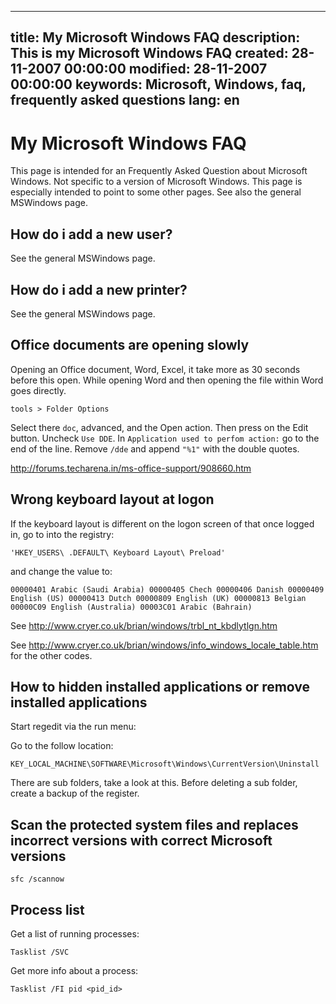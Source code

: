 -----
title: My Microsoft Windows FAQ
description: This is my Microsoft Windows FAQ 
created: 28-11-2007 00:00:00
modified: 28-11-2007 00:00:00
keywords: Microsoft, Windows, faq, frequently asked questions
lang: en
-----

# My Microsoft Windows FAQ

This page is intended for an Frequently Asked Question about Microsoft
Windows. Not specific to a version of Microsoft Windows. This page is
especially intended to point to some other pages. See also the general
MSWindows page.


## How do i add a new user?

See the general MSWindows page.

## How do i add a new printer?

See the general MSWindows page.

## Office documents are opening slowly


Opening an Office document, Word, Excel, it take more as 30 seconds
before this open. While opening Word and then opening the file within
Word goes directly.

    tools > Folder Options

Select there `doc`, advanced, and the Open action. Then press on the
Edit button. Uncheck `Use DDE`. In `Application used to perfom action:`
go to the end of the line. Remove `/dde` and append `"%1"` with the
double quotes.

<http://forums.techarena.in/ms-office-support/908660.htm>

## Wrong keyboard layout at logon

If the keyboard layout is different on the logon screen of that once
logged in, go to into the registry:

    'HKEY_USERS\ .DEFAULT\ Keyboard Layout\ Preload'

and change the value to:

    00000401 Arabic (Saudi Arabia) 00000405 Chech 00000406 Danish 00000409
    English (US) 00000413 Dutch 00000809 English (UK) 00000813 Belgian
    00000C09 English (Australia) 00003C01 Arabic (Bahrain)

See <http://www.cryer.co.uk/brian/windows/trbl_nt_kbdlytlgn.htm>

See <http://www.cryer.co.uk/brian/windows/info_windows_locale_table.htm>
for the other codes.

## How to hidden installed applications or remove installed applications

Start regedit via the run menu:

Go to the follow location:

    KEY_LOCAL_MACHINE\SOFTWARE\Microsoft\Windows\CurrentVersion\Uninstall

There are sub folders, take a look at this. Before deleting a sub
folder, create a backup of the register.

## Scan the protected system files and replaces incorrect versions with correct Microsoft versions

    sfc /scannow

## Process list

Get a list of running processes:

    Tasklist /SVC

Get more info about a process:

    Tasklist /FI pid <pid_id>
